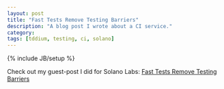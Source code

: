 ```yaml
---
layout: post
title: "Fast Tests Remove Testing Barriers"
description: "A blog post I wrote about a CI service."
category:
tags: [tddium, testing, ci, solano]
---
```

{% include JB/setup %}

Check out my guest-post I did for Solano Labs: [Fast Tests Remove Testing Barriers](http://blog.tddium.com/2013/11/04/fast-tests-remove-testing-barriers/)
